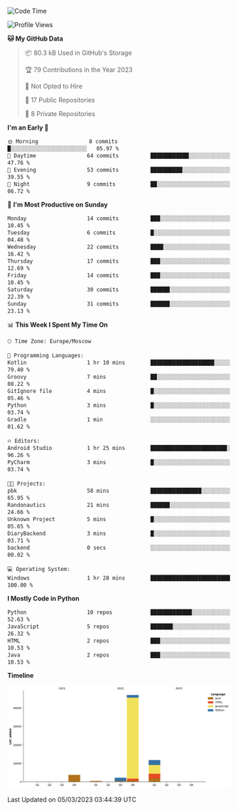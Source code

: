 <!--START_SECTION:waka-->
![Code Time](http://img.shields.io/badge/Code%20Time-34%20hrs%2051%20mins-blue)

![Profile Views](http://img.shields.io/badge/Profile%20Views-0-blue)

**🐱 My GitHub Data** 

> 📦 80.3 kB Used in GitHub's Storage 
 > 
> 🏆 79 Contributions in the Year 2023
 > 
> 🚫 Not Opted to Hire
 > 
> 📜 17 Public Repositories 
 > 
> 🔑 8 Private Repositories 
 > 
**I'm an Early 🐤** 

```text
🌞 Morning                8 commits           █░░░░░░░░░░░░░░░░░░░░░░░░   05.97 % 
🌆 Daytime                64 commits          ████████████░░░░░░░░░░░░░   47.76 % 
🌃 Evening                53 commits          ██████████░░░░░░░░░░░░░░░   39.55 % 
🌙 Night                  9 commits           ██░░░░░░░░░░░░░░░░░░░░░░░   06.72 % 
```
📅 **I'm Most Productive on Sunday** 

```text
Monday                   14 commits          ███░░░░░░░░░░░░░░░░░░░░░░   10.45 % 
Tuesday                  6 commits           █░░░░░░░░░░░░░░░░░░░░░░░░   04.48 % 
Wednesday                22 commits          ████░░░░░░░░░░░░░░░░░░░░░   16.42 % 
Thursday                 17 commits          ███░░░░░░░░░░░░░░░░░░░░░░   12.69 % 
Friday                   14 commits          ███░░░░░░░░░░░░░░░░░░░░░░   10.45 % 
Saturday                 30 commits          ██████░░░░░░░░░░░░░░░░░░░   22.39 % 
Sunday                   31 commits          ██████░░░░░░░░░░░░░░░░░░░   23.13 % 
```


📊 **This Week I Spent My Time On** 

```text
🕑︎ Time Zone: Europe/Moscow

💬 Programming Languages: 
Kotlin                   1 hr 10 mins        ████████████████████░░░░░   79.40 % 
Groovy                   7 mins              ██░░░░░░░░░░░░░░░░░░░░░░░   08.22 % 
GitIgnore file           4 mins              █░░░░░░░░░░░░░░░░░░░░░░░░   05.46 % 
Python                   3 mins              █░░░░░░░░░░░░░░░░░░░░░░░░   03.74 % 
Gradle                   1 min               ░░░░░░░░░░░░░░░░░░░░░░░░░   01.62 % 

🔥 Editors: 
Android Studio           1 hr 25 mins        ████████████████████████░   96.26 % 
PyCharm                  3 mins              █░░░░░░░░░░░░░░░░░░░░░░░░   03.74 % 

🐱‍💻 Projects: 
pbk                      58 mins             ████████████████░░░░░░░░░   65.95 % 
Randonautics             21 mins             ██████░░░░░░░░░░░░░░░░░░░   24.66 % 
Unknown Project          5 mins              █░░░░░░░░░░░░░░░░░░░░░░░░   05.65 % 
DiaryBackend             3 mins              █░░░░░░░░░░░░░░░░░░░░░░░░   03.71 % 
backend                  0 secs              ░░░░░░░░░░░░░░░░░░░░░░░░░   00.02 % 

💻 Operating System: 
Windows                  1 hr 28 mins        █████████████████████████   100.00 % 
```

**I Mostly Code in Python** 

```text
Python                   10 repos            █████████████░░░░░░░░░░░░   52.63 % 
JavaScript               5 repos             ███████░░░░░░░░░░░░░░░░░░   26.32 % 
HTML                     2 repos             ███░░░░░░░░░░░░░░░░░░░░░░   10.53 % 
Java                     2 repos             ███░░░░░░░░░░░░░░░░░░░░░░   10.53 % 
```



**Timeline**

![Lines of Code chart](https://raw.githubusercontent.com/Adlemex/Adlemex/main/assets/bar_graph.png)


 Last Updated on 05/03/2023 03:44:39 UTC
<!--END_SECTION:waka-->
